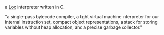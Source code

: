a [Lox](http://www.craftinginterpreters.com/the-lox-language.html) interpreter written in C.

"a single-pass bytecode compiler, a tight virtual machine interpreter for our internal 
instruction set, compact object representations, a stack for storing variables 
without heap allocation, and a precise garbage collector."